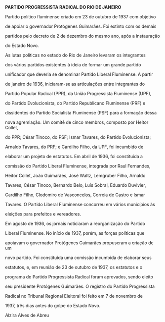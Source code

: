 **PARTIDO PROGRESSISTA RADICAL DO RIO DE JANEIRO**



Partido político fluminense criado em 23 de outubro de 1937 com objetivo

de apoiar o governador Protógenes Guimarães. Foi extinto com os demais

partidos pelo decreto de 2 de dezembro do mesmo ano, após a instauração

do Estado Novo.



As lutas políticas no estado do Rio de Janeiro levaram os integrantes

dos vários partidos existentes à ideia de formar um grande partido

unificador que deveria se denominar Partido Liberal Fluminense. A partir

de janeiro de 1936, iniciaram-se as articulações entre integrantes do

Partido Popular Radical (PPR), da União Progressista Fluminense (UPF),

do Partido Evolucionista, do Partido Republicano Fluminense (PRF) e

dissidentes do Partido Socialista Fluminense (PSF) para a formação dessa

nova agremiação. Um comitê de cinco membros, composto por Heitor Collet,

do PPR; César Tinoco, do PSF; Ismar Tavares, do Partido Evolucionista;

Arnaldo Tavares, do PRF; e Cardilho Filho, da UPF, foi incumbido de

elaborar um projeto de estatutos. Em abril de 1936, foi constituída a

comissão do Partido Liberal Fluminense, integrada por Raul Fernandes,

Heitor Collet, João Guimarães, José Waltz, Lemgruber Filho, Arnaldo

Tavares, César Tinoco, Bernardo Belo, Luís Sobral, Eduardo Duvivier,

Cardilho Filho, Clodomiro de Vasconcelos, Correia de Castro e Ismar

Tavares. O Partido Liberal Fluminense concorreu em vários municípios às

eleições para prefeitos e vereadores.



Em agosto de 1936, os jornais noticiaram a reorganização do Partido

Liberal Fluminense. No início de 1937, porém, as forças políticas que

apoiavam o governador Protógenes Guimarães propuseram a criação de um

novo partido. Foi constituída uma comissão incumbida de elaborar seus

estatutos, e, em reunião de 23 de outubro de 1937, os estatutos e o

programa do Partido Progressista Radical foram aprovados, sendo eleito

seu presidente Protógenes Guimarães. O registro do Partido Progressista

Radical no Tribunal Regional Eleitoral foi feito em 7 de novembro de

1937, três dias antes do golpe do Estado Novo.



Alzira Alves de Abreu



